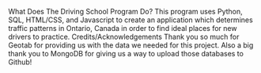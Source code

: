 
What Does The Driving School Program Do?
  This program uses Python, SQL, HTML/CSS, and Javascript to create an application which determines traffic patterns in Ontario, Canada in order to find ideal places for
  new drivers to practice.
Credits/Acknowledgements
  Thank you so much for Geotab for providing us with the data we needed for this project. Also a big thank you to MongoDB for giving us a way to upload those databases 
  to Github!
